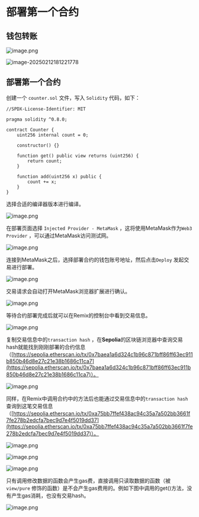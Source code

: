 # 部署第一个合约

## 钱包转账

 

![image.png](https://minio.drivefly.cn:443/image-hoshino/blog/2025/02/12/image.png)

![image-20250212181221778](https://minio.drivefly.cn:443/image-hoshino/blog/2025/02/12/image-20250212181221778.png)

## 部署第一个合约

创建一个 `counter.sol` 文件，写入 `Solidity` 代码，如下：

```solidity
//SPDX-License-Identifier: MIT

pragma solidity ^0.8.0;

contract Counter {
    uint256 internal count = 0;

    constructor() {}

    function get() public view returns (uint256) {
        return count;
    }

    function add(uint256 x) public {
        count += x;
    }
}
```

选择合适的编译器版本进行编译。

![image.png](https://minio.drivefly.cn:443/image-hoshino/blog/2025/02/12/image%202.png)

在部署页面选择 `Injected Provider - MetaMask` ，这将使用MetaMask作为`Web3 Provider` ，可以通过MetaMask访问测试网。

![image.png](https://minio.drivefly.cn:443/image-hoshino/blog/2025/02/12/image%203.png)

连接到MetaMask之后，选择部署合约的钱包账号地址，然后点击`Deploy` 发起交易进行部署。

![image.png](https://minio.drivefly.cn:443/image-hoshino/blog/2025/02/12/image%204.png)

交易请求会自动打开MetaMask浏览器扩展进行确认。

![image.png](https://minio.drivefly.cn:443/image-hoshino/blog/2025/02/12/image%205.png)

等待合约部署完成后就可以在Remix的控制台中看到交易信息。

![image.png](%E9%83%A8%E7%BD%B2%E7%AC%AC%E4%B8%80%E4%B8%AA%E5%90%88%E7%BA%A6%2019832b04c9d180b2beecc384dd5c4505/image%206.png)

复制交易信息中的`transaction hash` ，在**Sepolia**的区块链浏览器中查询交易hash就能找到刚刚部署的合约信息（[https://sepolia.etherscan.io/tx/0x7baea1a6d324c1b96c871bff86ff63ec911b850b46d8e27c21e38b1686c11ca7](https://sepolia.etherscan.io/tx/0x7baea1a6d324c1b96c871bff86ff63ec911b850b46d8e27c21e38b1686c11ca7)）。

![image.png](https://minio.drivefly.cn:443/image-hoshino/blog/2025/02/12/image%207.png)

同样，在Remix中调用合约中的方法后也能通过交易信息中的`transaction hash` 查询到这笔交易信息（[https://sepolia.etherscan.io/tx/0xa75bb7ffef438ac94c35a7a502bb3661f7fe278b2edcfa7bec9d7e4f5019dd37](https://sepolia.etherscan.io/tx/0xa75bb7ffef438ac94c35a7a502bb3661f7fe278b2edcfa7bec9d7e4f5019dd37)）。

![image.png](https://minio.drivefly.cn:443/image-hoshino/blog/2025/02/12/image%208.png)

![image.png](https://minio.drivefly.cn:443/image-hoshino/blog/2025/02/12/image%209.png)

![image.png](https://minio.drivefly.cn:443/image-hoshino/blog/2025/02/12/image%2010.png)

只有调用修改数据的函数会产生gas费，直接调用只读取数据的函数（被`view/pure` 修饰的函数）是不会产生gas费用的。例如下图中调用的get()方法，没有产生gas消耗，也没有交易hash。

![image.png](https://minio.drivefly.cn:443/image-hoshino/blog/2025/02/12/image%2011.png)